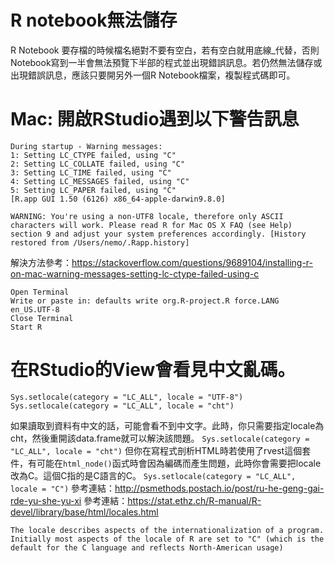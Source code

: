 # R notebook無法儲存

R Notebook 要存檔的時候檔名絕對不要有空白，若有空白就用底線_代替，否則Notebook寫到一半會無法預覽下半部的程式並出現錯誤訊息。若仍然無法儲存或出現錯誤訊息，應該只要開另外一個R Notebook檔案，複製程式碼即可。

# Mac: 開啟RStudio遇到以下警告訊息
```
During startup - Warning messages:
1: Setting LC_CTYPE failed, using "C"
2: Setting LC_COLLATE failed, using "C"
3: Setting LC_TIME failed, using "C"
4: Setting LC_MESSAGES failed, using "C"
5: Setting LC_PAPER failed, using "C"
[R.app GUI 1.50 (6126) x86_64-apple-darwin9.8.0]

WARNING: You're using a non-UTF8 locale, therefore only ASCII characters will work. Please read R for Mac OS X FAQ (see Help) section 9 and adjust your system preferences accordingly. [History restored from /Users/nemo/.Rapp.history]
```

解決方法參考：https://stackoverflow.com/questions/9689104/installing-r-on-mac-warning-messages-setting-lc-ctype-failed-using-c
```
Open Terminal
Write or paste in: defaults write org.R-project.R force.LANG en_US.UTF-8
Close Terminal
Start R	
```

# 在RStudio的View會看見中文亂碼。 
```
Sys.setlocale(category = "LC_ALL", locale = "UTF-8")
Sys.setlocale(category = "LC_ALL", locale = "cht")
```
如果讀取到資料有中文的話，可能會看不到中文字。此時，你只需要指定locale為cht，然後重開該data.frame就可以解決該問題。
`Sys.setlocale(category = "LC_ALL", locale = "cht")`
但你在寫程式剖析HTML時若使用了rvest這個套件，有可能在`html_node()`函式時會因為編碼而產生問題，此時你會需要把locale改為C。這個C指的是C語言的C。
`Sys.setlocale(category = "LC_ALL", locale = "C")`
參考連結：http://psmethods.postach.io/post/ru-he-geng-gai-rde-yu-she-yu-xi
參考連結：https://stat.ethz.ch/R-manual/R-devel/library/base/html/locales.html
```
The locale describes aspects of the internationalization of a program. Initially most aspects of the locale of R are set to "C" (which is the default for the C language and reflects North-American usage)
```
